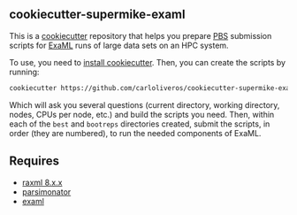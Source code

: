 ## cookiecutter-supermike-examl

This is a [cookiecutter](https://github.com/audreyr/cookiecutter) repository that helps you prepare [PBS](http://en.wikipedia.org/wiki/Portable_Batch_System) submission scripts for [ExaML](http://sco.h-its.org/exelixis/web/software/examl/index.html) runs of large data sets on an HPC system.

To use, you need to [install cookiecutter](http://cookiecutter.readthedocs.org/en/latest/installation.html).  Then, you can create the scripts by running:

```bash
cookiecutter https://github.com/carloliveros/cookiecutter-supermike-examl
```

Which will ask you several questions (current directory, working directory, nodes, CPUs per node, etc.) and build the scripts you need.  Then, within each of the `best` and `bootreps` directories created, submit the scripts, in order (they are numbered), to run the needed components of ExaML.

## Requires

* [raxml 8.x.x](http://sco.h-its.org/exelixis/web/software/raxml/index.html)
* [parsimonator](http://sco.h-its.org/exelixis/web/software/parsimonator/index.html)
* [examl](http://sco.h-its.org/exelixis/web/software/examl/index.html)
